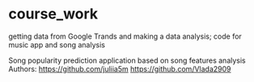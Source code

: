 # course_work
getting data from Google Trands and making a data analysis; code for music app and song analysis

Song popularity prediction application based on song features analysis
Authors:
https://github.com/juliia5m
https://github.com/Vlada2909
 

